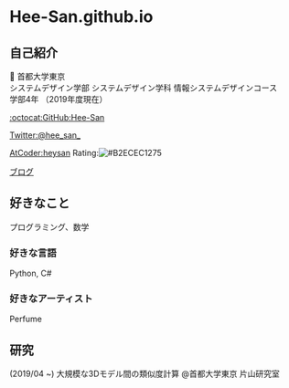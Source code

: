 # Hee-San.github.io
## 自己紹介

:school: 首都大学東京  
システムデザイン学部 システムデザイン学科 情報システムデザインコース  
学部4年 （2019年度現在）

[:octocat:GitHub:Hee-San](github.com/Hee-San)

[Twitter:@hee_san_](https://twitter.com/hee_san_)

[AtCoder:heysan](https://atcoder.jp/users/heysan)  Rating:![#B2ECEC](https://placehold.it/15/B2ECEC/000000?text=+)1275

[ブログ](https://hee-san.github.io/blog/)

## 好きなこと

プログラミング、数学

### 好きな言語
Python, C#

### 好きなアーティスト
Perfume

## 研究
(2019/04 ~) 大規模な3Dモデル間の類似度計算 @首都大学東京 片山研究室

